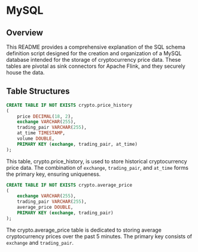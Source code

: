 # MySQL 

## Overview
This README provides a comprehensive explanation of the SQL schema definition script designed for the creation 
and organization of a MySQL database intended for the storage of cryptocurrency price data. 
These tables are pivotal as sink connectors for Apache Flink, and they securely house the data.


## Table Structures

```sql
CREATE TABLE IF NOT EXISTS crypto.price_history
(
    price DECIMAL(18, 2),
    exchange VARCHAR(255),
    trading_pair VARCHAR(255),
    at_time TIMESTAMP,
    volume DOUBLE,
    PRIMARY KEY (exchange, trading_pair, at_time)
);
```
This table, crypto.price_history, is used to store historical cryptocurrency price data. 
The combination of `exchange`, `trading_pair`, and `at_time` forms the primary key, ensuring uniqueness.

```sql
CREATE TABLE IF NOT EXISTS crypto.average_price
(
    exchange VARCHAR(255),
    trading_pair VARCHAR(255),
    average_price DOUBLE,
    PRIMARY KEY (exchange, trading_pair)
);
```

The crypto.average_price table is dedicated to storing average cryptocurrency prices over the past 5 minutes.
The primary key consists of `exchange` and `trading_pair`.
